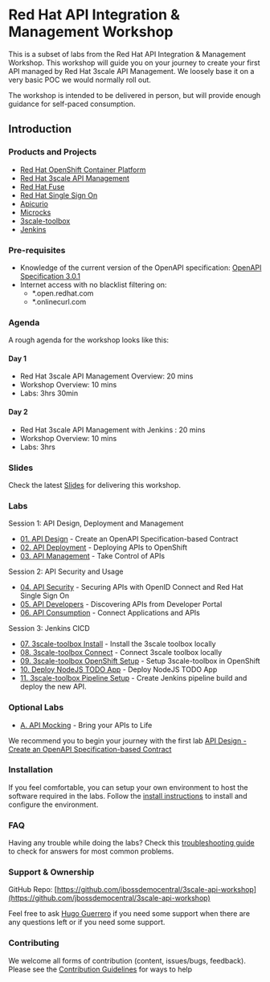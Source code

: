 # Red Hat API Integration &amp; Management Workshop

This is a subset of labs from the Red Hat API Integration &amp; Management Workshop. This workshop will guide you on your journey to create your first API managed by Red Hat 3scale API Management. We loosely base it on a very basic POC we would normally roll out.

The workshop is intended to be delivered in person, but will provide enough guidance for self-paced consumption.

## Introduction

### Products and Projects

* [Red Hat OpenShift Container Platform](https://www.redhat.com/en/technologies/cloud-computing/openshift)
* [Red Hat 3scale API Management](https://www.redhat.com/en/technologies/jboss-middleware/3scale)
* [Red Hat Fuse](https://access.redhat.com/products/red-hat-fuse)
* [Red Hat Single Sign On](https://access.redhat.com/products/red-hat-single-sign-on)
* [Apicurio](https://www.apicur.io/)
* [Microcks](http://microcks.github.io/)
* [3scale-toolbox](https://github.com/3scale/3scale_toolbox/)
* [Jenkins](https://www.jenkins.io/)

### Pre-requisites

* Knowledge of the current version of the OpenAPI specification: [OpenAPI Specification 3.0.1](https://github.com/OAI/OpenAPI-Specification/blob/master/versions/3.0.1.md)
* Internet access with no blacklist filtering on:
  * *.open.redhat.com
  * *.onlinecurl.com

### Agenda

A rough agenda for the workshop looks like this:

#### Day 1
* Red Hat 3scale API Management Overview: 20 mins
* Workshop Overview: 10 mins
* Labs: 3hrs 30min

#### Day 2
* Red Hat 3scale API Management with Jenkins : 20 mins
* Workshop Overview: 10 mins
* Labs: 3hrs
### Slides

Check the latest [Slides](https://docs.google.com/presentation/d/1nizTZlzuO7AqQkEHr1OxDoIW2Wew7Gxe2a93sPqfiQE/edit?usp=sharing) for delivering this workshop.

### Labs

Session 1: API Design, Deployment and Management

* [01. API Design](docs/labs/lab01/#lab-1) - Create an OpenAPI Specification-based Contract
* [02. API Deployment](docs/labs/lab02/#lab-2) - Deploying APIs to OpenShift
* [03. API Management](docs/labs/lab03/#lab-3) - Take Control of APIs

Session 2: API Security and Usage

* [04. API Security](docs/labs/lab04/#lab-4) - Securing APIs with OpenID Connect and Red Hat Single Sign On
* [05. API Developers](docs/labs/lab05/#lab-5) - Discovering APIs from Developer Portal
* [06. API Consumption](docs/labs/lab06/#lab-6) - Connect Applications and APIs

Session 3: Jenkins CICD

* [07. 3scale-toolbox Install](docs/labs/lab201/#lab-201) - Install the 3scale toolbox locally
* [08. 3scale-toolbox Connect](docs/labs/lab202/#lab-202) - Connect 3scale toolbox locally
* [09. 3scale-toolbox OpenShift Setup](docs/labs/lab203/#lab-203) - Setup 3scale-toolbox in OpenShift
* [10. Deploy NodeJS TODO App](docs/labs/lab204/#lab-204) - Deploy NodeJS TODO App
* [11. 3scale-toolbox Pipeline Setup](docs/labs/lab205/#lab-205) - Create Jenkins pipeline build and deploy the new API.

### Optional Labs

* [A. API Mocking](docs/labs/lab102/#lab-102) - Bring your APIs to Life

We recommend you to begin your journey with the first lab [API Design - Create an OpenAPI Specification-based Contract](docs/labs/lab01/#lab-1)

### Installation

If you feel comfortable, you can setup your own environment to host the software required in the labs. Follow the [install instructions](docs/install.md#installation) to install and configure the environment.

### FAQ

Having any trouble while doing the labs? Check this [troubleshooting guide](docs/troubleshooting.md#troubleshooting) to check for answers for most common problems.

### Support & Ownership

GitHub Repo: [https://github.com/jbossdemocentral/3scale-api-workshop](https://github.com/jbossdemocentral/3scale-api-workshop)

Feel free to ask [Hugo Guerrero](mailto:hguerrero@redhat.com) if you need some support when there are any questions left or if you need some support.

### Contributing

We welcome all forms of contribution (content, issues/bugs, feedback). Please see the [Contribution Guidelines](docs/contributing.md#guides-for-contributing) for ways to help
